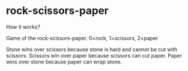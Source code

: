 # rock-scissors-paper
How it works? 

Game of the rock-scissors-paper. 
0=rock, 1=scissors, 2=paper

Stone wins over scissors because stone is hard and cannot be cut with scissors. 
Scissors win over paper because scissors can cut paper. 
Paper wins over stone because paper can wrap stone.
